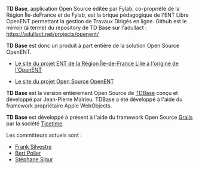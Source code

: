 **TD Base**, application Open Source éditée par Fylab, co-propriété de la Région Île-deFrance et de Fylab, est la brique pédagogique de l'ENT Libre OpenENT permettant la gestion de Travaux Dirigés en ligne. Github est le mirroir (à terme) du repository de TD Base sur l'adullact : https://adullact.net/projects/openent/ 

**TD Base** est donc un produit à part entière de la solution Open Source OpenENT.

-    [Le site du projet ENT de la Région Île-de-France Lilie à l'origine de l'OpenENT](http://lilie.iledefrance.fr/)

-    [Le site du projet Open Source OpenENT](https://adullact.net/projects/openent/)

**TD Base** est la version entièrement Open Source de [TDBase](http://tdbase.fylab.fr/cgi-bin/WebObjects/TDBase.woa/wa/presentation) conçu et développé par Jean-Pierre Malrieu.
TDBase a été développé à l'aide du framework propriétaire Apple WebObjects.

**TD Base** est développé à présent à l'aide du framework Open Source [Grails](http://www.grails.org) par la société [Ticetime](http://www.ticetime.com).

Les committeurs actuels sont :

-	[Frank Silvestre](http://fr.linkedin.com/pub/franck-silvestre/22/737/107)
-	[Bert Poller](http://www.linkedin.com/pub/bert-poller/21/5b8/880)
- 	[Stéphane Sigur](http://www.linkedin.com/pub/st%C3%A9phane-sigur/2b/125/601)